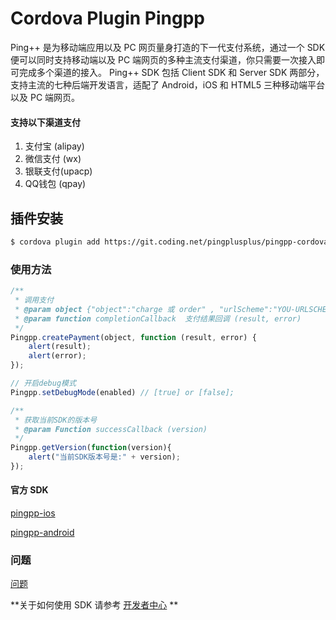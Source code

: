 # Cordova Plugin Pingpp
Ping++ 是为移动端应用以及 PC 网页量身打造的下一代支付系统，通过一个 SDK 便可以同时支持移动端以及 PC 端网页的多种主流支付渠道，你只需要一次接入即可完成多个渠道的接入。 Ping++ SDK 包括 Client SDK 和 Server SDK 两部分，支持主流的七种后端开发语言，适配了 Android，iOS 和 HTML5 三种移动端平台以及 PC 端网页。

#### 支持以下渠道支付
1. 支付宝 (alipay)
2. 微信支付 (wx)
3. 银联支付(upacp)
4. QQ钱包 (qpay)

## 插件安装
```sh
$ cordova plugin add https://git.coding.net/pingplusplus/pingpp-cordova.git
```

### 使用方法
```js
/** 
 * 调用支付
 * @param object {"object":"charge 或 order" , "urlScheme":"YOU-URLSCHEME"}
 * @param function completionCallback  支付结果回调 (result, error)
 */
Pingpp.createPayment(object, function (result, error) {
    alert(result);
    alert(error);
});

// 开启debug模式
Pingpp.setDebugMode(enabled) // [true] or [false];

/**
 * 获取当前SDK的版本号
 * @param Function successCallback (version)
 */
Pingpp.getVersion(function(version){
    alert("当前SDK版本号是:" + version);
});
```


#### 官方 SDK
[pingpp-ios](https://github.com/PingPlusPlus/pingpp-ios)

[pingpp-android](https://github.com/PingPlusPlus/pingpp-android)

### 问题
[问题](https://coding.net/u/pingplusplus/p/pingpp-cordova/topic)

**关于如何使用 SDK 请参考 [开发者中心](https://www.pingxx.com/docs/index) **
